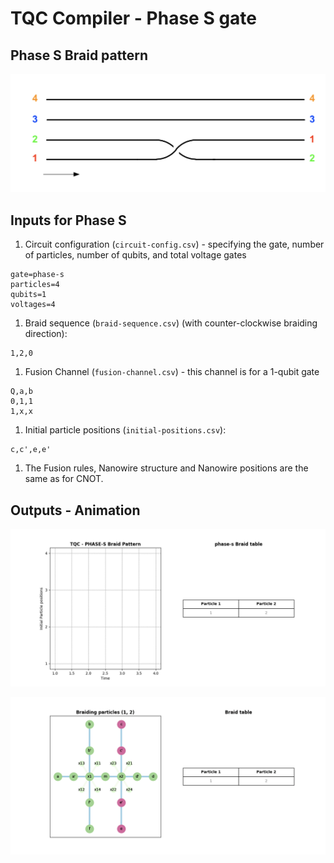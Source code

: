 # TQC Compiler - Phase S gate

## Phase S Braid pattern

![phase-s-braid-pattern](phase-s-braid-pattern.png)

## Inputs for Phase S

1. Circuit configuration (`circuit-config.csv`) - specifying the gate, number of particles, number of qubits, and total voltage gates
```
gate=phase-s
particles=4
qubits=1
voltages=4
```

1. Braid sequence (`braid-sequence.csv`) (with counter-clockwise braiding direction):
```
1,2,0
```

1. Fusion Channel (`fusion-channel.csv`) - this channel is for a 1-qubit gate
```
Q,a,b
0,1,1
1,x,x
```

1. Initial particle positions (`initial-positions.csv`):
```
c,c',e,e'
```

1. The Fusion rules, Nanowire structure and Nanowire positions are the same as for CNOT.

## Outputs - Animation

![phase-s-braid-animation](phase-s-braid-table.gif)

![phase-s-nanowire-animation](phase-s-nanowire-table.gif)

